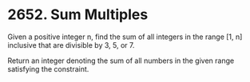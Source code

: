 # 2652. Sum Multiples

Given a positive integer n, find the sum of all integers in the range [1, n] inclusive that are divisible by 3, 5, or 7.

Return an integer denoting the sum of all numbers in the given range satisfying the constraint.
